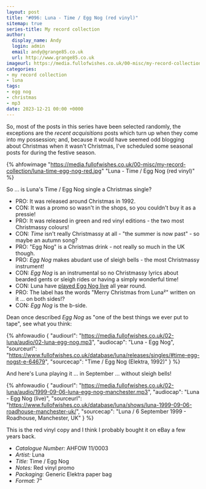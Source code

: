 ```yaml
---
layout: post
title: "#096: Luna - Time / Egg Nog (red vinyl)"
sitemap: true
series-title: My record collection
author:
  display_name: Andy
  login: admin
  email: andy@grange85.co.uk
  url: http://www.grange85.co.uk
imageurl: https://media.fullofwishes.co.uk/00-misc/my-record-collection/luna-time-egg-nog-red.jpg
categories:
- my record collection
- luna
tags:
- egg nog
- christmas
- mp3
date: 2023-12-21 00:00 +0000
---
```

So, most of the posts in this series have been selected randomly, the exceptions are the _recent acquisitions_ posts which turn up when they come into my possession; and, because it would have seemed odd blogging about Christmas when it wasn't Christmas, I've scheduled some seasonal posts for during the festive season.

{% ahfowimage "https://media.fullofwishes.co.uk/00-misc/my-record-collection/luna-time-egg-nog-red.jpg" "Luna - Time / Egg Nog (red vinyl)" %}

So ... is Luna's Time / Egg Nog single a Christmas single?

<!--more-->

 - PRO: It was released around Christmas in 1992.
 - CON: It was a promo so wasn't in the shops, so you couldn't buy it as a pressie!
 - PRO: It was released in green and red vinyl editions - the two most Christmassy colours!
 - CON: _Time_ isn't really Christmassy at all - "the summer is now past" - so maybe an autumn song?
 - PRO: "Egg Nog" is a Christmas drink - not really so much in the UK though.
 - PRO: _Egg Nog_ makes abudant use of sleigh bells - the most Christmassy instrument!
 - CON: _Egg Nog_ is an instrumental so no Christmassy lyrics about bearded gents or sleigh rides or having a simply wonderful time!
 - CON: Luna have [played Egg Nog live](/database/tracks/egg-nog/#live) all year round.
 - PRO: The label has the words "Merry Christmas from Luna&#178;" written on it ... on both sides!?
 - CON: _Egg Nog_ is the b-side.

Dean once described _Egg Nog_ as "one of the best things we ever put to tape", see what you think:

{% ahfowaudio {
"audiourl": "https://media.fullofwishes.co.uk/02-luna/audio/02-luna-egg-nog.mp3",
"audiocap": "Luna - Egg Nog",
"sourceurl": "https://www.fullofwishes.co.uk/database/luna/releases/singles/#time-egg-nogst-e-64679",
"sourcecap": "Time / Egg Nog (Elektra, 1992)"
} %}

And here's Luna playing it ... in September ... without sleigh bells!

{% ahfowaudio {
"audiourl": "https://media.fullofwishes.co.uk/02-luna/audio/1999-09-06-luna-egg-nog-manchester.mp3",
"audiocap": "Luna - Egg Nog (live)",
"sourceurl": "https://www.fullofwishes.co.uk/database/luna/shows/luna-1999-09-06-roadhouse-manchester-uk/",
"sourcecap": "Luna / 6 September 1999 - Roadhouse, Manchester, UK"
} %}

This is the red vinyl copy and I think I probably bought it on eBay a few years back.

 - *Catalogue Number:* AHFOW 11/0003
 - *Artist:* Luna
 - *Title:* Time / Egg Nog
 - *Notes:* Red vinyl promo
 - *Packaging:* Generic Elektra paper bag
 - *Format:* 7"


